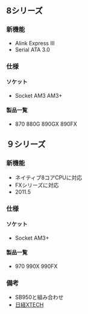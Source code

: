 ## 8シリーズ
### 新機能
- Alink Express III
- Serial ATA 3.0
### 仕様
#### ソケット
- Socket AM3 AM3+
#### 製品一覧
- 870 880G 890GX 890FX

## ９シリーズ
### 新機能
- ネイティブ8コアCPUに対応
- FXシリーズに対応
- 2011.5
### 仕様
#### ソケット
- Socket AM3+
#### 製品一覧
- 970 990X 990FX
### 備考
- SB950と組み合わせ
- [日経XTECH](https://xtech.nikkei.com/it/pc/article/news/20110530/1032082/)